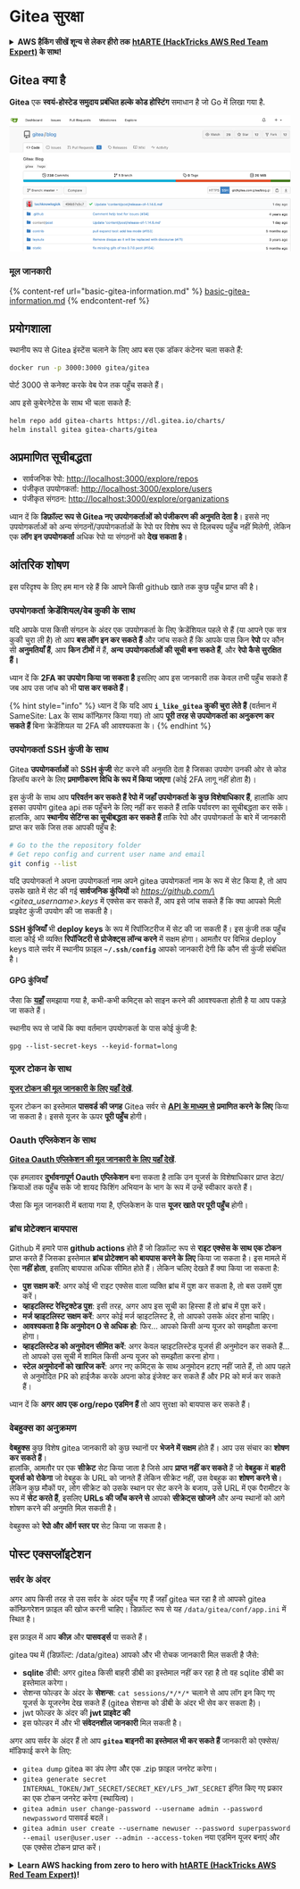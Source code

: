 # Gitea सुरक्षा

<details>

<summary><strong>AWS हैकिंग सीखें शून्य से लेकर हीरो तक</strong> <a href="https://training.hacktricks.xyz/courses/arte"><strong>htARTE (HackTricks AWS Red Team Expert)</strong></a><strong> के साथ!</strong></summary>

HackTricks का समर्थन करने के अन्य तरीके:

* यदि आप चाहते हैं कि आपकी **कंपनी का विज्ञापन HackTricks में दिखाई दे** या **HackTricks को PDF में डाउनलोड करें**, तो [**सब्सक्रिप्शन प्लान्स**](https://github.com/sponsors/carlospolop) देखें!
* [**आधिकारिक PEASS & HackTricks स्वैग**](https://peass.creator-spring.com) प्राप्त करें
* [**The PEASS Family**](https://opensea.io/collection/the-peass-family) की खोज करें, हमारा विशेष [**NFTs**](https://opensea.io/collection/the-peass-family) संग्रह
* 💬 [**Discord group**](https://discord.gg/hRep4RUj7f) में **शामिल हों** या [**telegram group**](https://t.me/peass) में या **Twitter** 🐦 पर मुझे **फॉलो** करें [**@carlospolopm**](https://twitter.com/carlospolopm)**.**
* **अपनी हैकिंग ट्रिक्स साझा करें, HackTricks** [**HackTricks**](https://github.com/carlospolop/hacktricks) और [**HackTricks Cloud**](https://github.com/carlospolop/hacktricks-cloud) github repos में PRs सबमिट करके.

</details>

## Gitea क्या है

**Gitea** एक **स्वयं-होस्टेड समुदाय प्रबंधित हल्के कोड होस्टिंग** समाधान है जो Go में लिखा गया है.

![](<../../.gitbook/assets/image (5) (1) (1) (1) (1) (1).png>)

### मूल जानकारी

{% content-ref url="basic-gitea-information.md" %}
[basic-gitea-information.md](basic-gitea-information.md)
{% endcontent-ref %}

## प्रयोगशाला

स्थानीय रूप से Gitea इंस्टेंस चलाने के लिए आप बस एक डॉकर कंटेनर चला सकते हैं:
```bash
docker run -p 3000:3000 gitea/gitea
```
पोर्ट 3000 से कनेक्ट करके वेब पेज तक पहुँच सकते हैं।

आप इसे कुबेरनेटेस के साथ भी चला सकते हैं:
```
helm repo add gitea-charts https://dl.gitea.io/charts/
helm install gitea gitea-charts/gitea
```
## अप्रमाणित सूचीबद्धता

* सार्वजनिक रेपो: [http://localhost:3000/explore/repos](http://localhost:3000/explore/repos)
* पंजीकृत उपयोगकर्ता: [http://localhost:3000/explore/users](http://localhost:3000/explore/users)
* पंजीकृत संगठन: [http://localhost:3000/explore/organizations](http://localhost:3000/explore/organizations)

ध्यान दें कि **डिफ़ॉल्ट रूप से Gitea नए उपयोगकर्ताओं को पंजीकरण की अनुमति देता है**। इससे नए उपयोगकर्ताओं को अन्य संगठनों/उपयोगकर्ताओं के रेपो पर विशेष रूप से दिलचस्प पहुँच नहीं मिलेगी, लेकिन एक **लॉग इन उपयोगकर्ता** अधिक रेपो या संगठनों को **देख सकता है**।

## आंतरिक शोषण

इस परिदृश्य के लिए हम मान रहे हैं कि आपने किसी github खाते तक कुछ पहुँच प्राप्त की है।

### उपयोगकर्ता क्रेडेंशियल/वेब कुकी के साथ

यदि आपके पास किसी संगठन के अंदर एक उपयोगकर्ता के लिए क्रेडेंशियल पहले से हैं (या आपने एक सत्र कुकी चुरा ली है) तो आप **बस लॉग इन कर सकते हैं** और जांच सकते हैं कि आपके पास किन **रेपो** पर कौन सी **अनुमतियाँ हैं**, आप **किन टीमों** में हैं, **अन्य उपयोगकर्ताओं की सूची बना सकते हैं**, और **रेपो कैसे सुरक्षित हैं।**

ध्यान दें कि **2FA का उपयोग किया जा सकता है** इसलिए आप इस जानकारी तक केवल तभी पहुँच सकते हैं जब आप उस जांच को भी **पास कर सकते हैं**।

{% hint style="info" %}
ध्यान दें कि यदि आप **`i_like_gitea` कुकी चुरा लेते हैं** (वर्तमान में SameSite: Lax के साथ कॉन्फ़िगर किया गया) तो आप **पूरी तरह से उपयोगकर्ता का अनुकरण कर सकते हैं** बिना क्रेडेंशियल या 2FA की आवश्यकता के।
{% endhint %}

### उपयोगकर्ता SSH कुंजी के साथ

Gitea **उपयोगकर्ताओं** को **SSH कुंजी** सेट करने की अनुमति देता है जिसका उपयोग उनकी ओर से कोड डिप्लॉय करने के लिए **प्रमाणीकरण विधि के रूप में किया जाएगा** (कोई 2FA लागू नहीं होता है)।

इस कुंजी के साथ आप **परिवर्तन कर सकते हैं रेपो में जहाँ उपयोगकर्ता के कुछ विशेषाधिकार हैं**, हालांकि आप इसका उपयोग gitea api तक पहुँचने के लिए नहीं कर सकते हैं ताकि पर्यावरण का सूचीबद्धता कर सकें। हालांकि, आप **स्थानीय सेटिंग्स का सूचीबद्धता कर सकते हैं** ताकि रेपो और उपयोगकर्ता के बारे में जानकारी प्राप्त कर सकें जिस तक आपकी पहुँच है:
```bash
# Go to the the repository folder
# Get repo config and current user name and email
git config --list
```
यदि उपयोगकर्ता ने अपना उपयोगकर्ता नाम अपने gitea उपयोगकर्ता नाम के रूप में सेट किया है, तो आप उसके खाते में सेट की गई **सार्वजनिक कुंजियों** को _https://github.com/\<gitea\_username>.keys_ में एक्सेस कर सकते हैं, आप इसे जांच सकते हैं कि क्या आपको मिली प्राइवेट कुंजी उपयोग की जा सकती है।

**SSH कुंजियाँ** भी **deploy keys** के रूप में रिपॉजिटरीज में सेट की जा सकती हैं। इस कुंजी तक पहुँच वाला कोई भी व्यक्ति **रिपॉजिटरी से प्रोजेक्ट्स लॉन्च करने** में सक्षम होगा। आमतौर पर विभिन्न deploy keys वाले सर्वर में स्थानीय फ़ाइल **`~/.ssh/config`** आपको जानकारी देगी कि कौन सी कुंजी संबंधित है।

#### GPG कुंजियाँ

जैसा कि [**यहाँ**](broken-reference/) समझाया गया है, कभी-कभी कमिट्स को साइन करने की आवश्यकता होती है या आप पकड़े जा सकते हैं।

स्थानीय रूप से जांचें कि क्या वर्तमान उपयोगकर्ता के पास कोई कुंजी है:
```shell
gpg --list-secret-keys --keyid-format=long
```
### यूजर टोकन के साथ

[**यूजर टोकन की मूल जानकारी के लिए यहाँ देखें**](basic-gitea-information.md#personal-access-tokens).

यूजर टोकन का इस्तेमाल **पासवर्ड की जगह** Gitea सर्वर से [**API के माध्यम से**](https://try.gitea.io/api/swagger#/) **प्रमाणित करने के लिए** किया जा सकता है। इससे यूजर के ऊपर **पूरी पहुँच** होगी।

### Oauth एप्लिकेशन के साथ

[**Gitea Oauth एप्लिकेशन की मूल जानकारी के लिए यहाँ देखें**](./#with-oauth-application).

एक हमलावर **दुर्भावनापूर्ण Oauth एप्लिकेशन** बना सकता है ताकि उन यूजर्स के विशेषाधिकार प्राप्त डेटा/क्रियाओं तक पहुँच सके जो शायद फिशिंग अभियान के भाग के रूप में उन्हें स्वीकार करते हैं।

जैसा कि मूल जानकारी में बताया गया है, एप्लिकेशन के पास **यूजर खाते पर पूरी पहुँच** होगी।

### ब्रांच प्रोटेक्शन बायपास

Github में हमारे पास **github actions** होते हैं जो डिफ़ॉल्ट रूप से **राइट एक्सेस के साथ एक टोकन** प्राप्त करते हैं जिसका इस्तेमाल **ब्रांच प्रोटेक्शन को बायपास करने के लिए** किया जा सकता है। इस मामले में ऐसा **नहीं होता**, इसलिए बायपास अधिक सीमित होते हैं। लेकिन चलिए देखते हैं क्या किया जा सकता है:

* **पुश सक्षम करें**: अगर कोई भी राइट एक्सेस वाला व्यक्ति ब्रांच में पुश कर सकता है, तो बस उसमें पुश करें।
* **व्हाइटलिस्ट रेस्ट्रिक्टेड पुश**: इसी तरह, अगर आप इस सूची का हिस्सा हैं तो ब्रांच में पुश करें।
* **मर्ज व्हाइटलिस्ट सक्षम करें**: अगर कोई मर्ज व्हाइटलिस्ट है, तो आपको उसके अंदर होना चाहिए।
* **आवश्यकता है कि अनुमोदन 0 से अधिक हो**: फिर... आपको किसी अन्य यूजर को समझौता करना होगा।
* **व्हाइटलिस्टेड को अनुमोदन सीमित करें**: अगर केवल व्हाइटलिस्टेड यूजर्स ही अनुमोदन कर सकते हैं... तो आपको उस सूची में शामिल किसी अन्य यूजर को समझौता करना होगा।
* **स्टेल अनुमोदनों को खारिज करें**: अगर नए कमिट्स के साथ अनुमोदन हटाए नहीं जाते हैं, तो आप पहले से अनुमोदित PR को हाईजैक करके अपना कोड इंजेक्ट कर सकते हैं और PR को मर्ज कर सकते हैं।

ध्यान दें कि **अगर आप एक org/repo एडमिन हैं** तो आप सुरक्षा को बायपास कर सकते हैं।

### वेबहुक्स का अनुक्रमण

**वेबहुक्स** कुछ विशेष gitea जानकारी को कुछ स्थानों पर **भेजने में सक्षम** होते हैं। आप उस संचार का **शोषण कर सकते हैं**।\
हालांकि, आमतौर पर एक **सीक्रेट** सेट किया जाता है जिसे आप **प्राप्त नहीं कर सकते** हैं जो **वेबहुक** में **बाहरी यूजर्स को रोकेगा** जो वेबहुक के URL को जानते हैं लेकिन सीक्रेट नहीं, उस वेबहुक का **शोषण करने से**।\
लेकिन कुछ मौकों पर, लोग सीक्रेट को उसके स्थान पर सेट करने के बजाय, उसे URL में एक पैरामीटर के रूप में **सेट करते हैं**, इसलिए **URLs की जाँच करने से** आपको **सीक्रेट्स खोजने** और अन्य स्थानों को आगे शोषण करने की अनुमति मिल सकती है।

वेबहुक्स को **रेपो और ऑर्ग स्तर पर** सेट किया जा सकता है।

## पोस्ट एक्सप्लॉइटेशन

### सर्वर के अंदर

अगर आप किसी तरह से उस सर्वर के अंदर पहुँच गए हैं जहाँ gitea चल रहा है तो आपको gitea कॉन्फ़िगरेशन फ़ाइल की खोज करनी चाहिए। डिफ़ॉल्ट रूप से यह `/data/gitea/conf/app.ini` में स्थित है।

इस फ़ाइल में आप **कीज़** और **पासवर्ड्स** पा सकते हैं।

gitea पथ में (डिफ़ॉल्ट: /data/gitea) आपको और भी रोचक जानकारी मिल सकती है जैसे:

* **sqlite** डीबी: अगर gitea किसी बाहरी डीबी का इस्तेमाल नहीं कर रहा है तो वह sqlite डीबी का इस्तेमाल करेगा।
* सेशन्स फोल्डर के अंदर के **सेशन्स**: `cat sessions/*/*/*` चलाने से आप लॉग इन किए गए यूजर्स के यूजरनेम देख सकते हैं (gitea सेशन्स को डीबी के अंदर भी सेव कर सकता है)।
* jwt फोल्डर के अंदर की **jwt प्राइवेट की**
* इस फोल्डर में और भी **संवेदनशील जानकारी** मिल सकती है।

अगर आप सर्वर के अंदर हैं तो आप **`gitea` बाइनरी का इस्तेमाल भी कर सकते हैं** जानकारी को एक्सेस/मॉडिफाई करने के लिए:

* `gitea dump` gitea का डंप लेगा और एक .zip फ़ाइल जनरेट करेगा।
* `gitea generate secret INTERNAL_TOKEN/JWT_SECRET/SECRET_KEY/LFS_JWT_SECRET` इंगित किए गए प्रकार का एक टोकन जनरेट करेगा (स्थायित्व)।
* `gitea admin user change-password --username admin --password newpassword` पासवर्ड बदलें।
* `gitea admin user create --username newuser --password superpassword --email user@user.user --admin --access-token` नया एडमिन यूजर बनाएं और एक एक्सेस टोकन प्राप्त करें।

<details>

<summary><strong>Learn AWS hacking from zero to hero with</strong> <a href="https://training.hacktricks.xyz/courses/arte"><strong>htARTE (HackTricks AWS Red Team Expert)</strong></a><strong>!</strong></summary>

Other ways to support HackTricks:

* If you want to see your **company advertised in HackTricks** or **download HackTricks in PDF** Check the [**SUBSCRIPTION PLANS**](https://github.com/sponsors/carlospolop)!
* Get the [**official PEASS & HackTricks swag**](https://peass.creator-spring.com)
* Discover [**The PEASS Family**](https://opensea.io/collection/the-peass-family), our collection of exclusive [**NFTs**](https://opensea.io/collection/the-peass-family)
* **Join the** 💬 [**Discord group**](https://discord.gg/hRep4RUj7f) or the [**telegram group**](https://t.me/peass) or **follow** me on **Twitter** 🐦 [**@carlospolopm**](https://twitter.com/carlospolopm)**.**
* **Share your hacking tricks by submitting PRs to the** [**HackTricks**](https://github.com/carlospolop/hacktricks) and [**HackTricks Cloud**](https://github.com/carlospolop/hacktricks-cloud) github repos.

</details>
